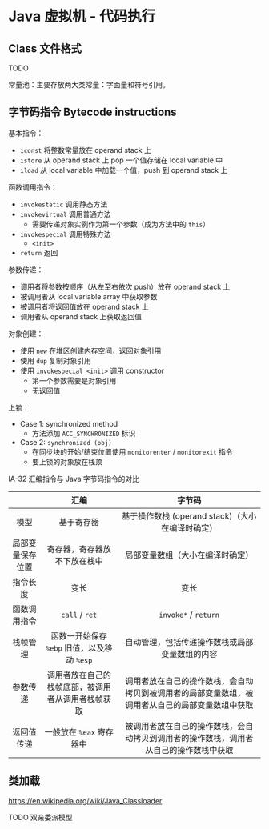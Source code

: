 # Java 虚拟机 - 代码执行

## Class 文件格式

TODO

常量池：主要存放两大类常量：字面量和符号引用。

## 字节码指令 Bytecode instructions

基本指令：

+ `iconst` 将整数常量放在 operand stack 上
+ `istore` 从 operand stack 上 pop 一个值存储在 local variable 中
+ `iload` 从 local variable 中加载一个值，push 到 operand stack 上

函数调用指令：

+ `invokestatic` 调用静态方法
+ `invokevirtual` 调用普通方法
  + 需要传递对象实例作为第一个参数（成为方法中的 `this`）
+ `invokespecial` 调用特殊方法
  + `<init>`
+ `return` 返回

参数传递：

+ 调用者将参数按顺序（从左至右依次 push）放在 operand stack 上
+ 被调用者从 local variable array 中获取参数
+ 被调用者将返回值放在 operand stack 上
+ 调用者从 operand stack 上获取返回值

对象创建：

+ 使用 `new` 在堆区创建内存空间，返回对象引用
+ 使用 `dup` 复制对象引用
+ 使用 `invokespecial <init>` 调用 constructor
  + 第一个参数需要是对象引用
  + 无返回值

上锁：

+ Case 1: synchronized method
  + 方法添加 `ACC_SYNCHRONIZED` 标识
+ Case 2: `synchronized (obj)`
  + 在同步块的开始/结束位置使用 `monitorenter` / `monitorexit` 指令
  + 要上锁的对象放在栈顶

IA-32 汇编指令与 Java 字节码指令的对比

| | 汇编 | 字节码 |
| :-: | :-: | :-: |
| 模型 | 基于寄存器 | 基于操作数栈 (operand stack)（大小在编译时确定）|
| 局部变量保存位置 | 寄存器，寄存器放不下放在栈中 | 局部变量数组（大小在编译时确定）|
| 指令长度 | 变长 | 变长 |
| 函数调用指令 | `call` / `ret` | `invoke*` / `return` |
| 栈帧管理 | 函数一开始保存 `%ebp` 旧值，以及移动 `%esp` | 自动管理，包括传递操作数栈或局部变量数组的内容 |
| 参数传递 | 调用者放在自己的栈帧底部，被调用者从调用者栈帧获取 | 调用者放在自己的操作数栈，会自动拷贝到被调用者的局部变量数组，被调用者从自己的局部变量数组中获取 |
| 返回值传递 | 一般放在 `%eax` 寄存器中 | 被调用者放在自己的操作数栈，会自动拷贝到调用者的操作数栈，调用者从自己的操作数栈中获取 |

## 类加载

https://en.wikipedia.org/wiki/Java_Classloader
  
TODO 双亲委派模型